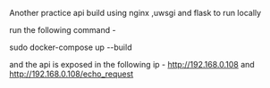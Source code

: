 Another practice api build using nginx ,uwsgi and flask
to run locally

run the following command -

sudo docker-compose up --build

and the api is exposed in the following ip - http://192.168.0.108 and http://192.168.0.108/echo_request